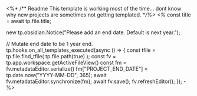 
<%* /** Readme
This template is working most of the time... dont know why new projects are sometimes not getting templated.
**/_%>
<%_* 
const title = await tp.file.title;

new tp.obsidian.Notice("Please add an end date. Default is next year.");

// Mutate end date to be 1 year end.
tp.hooks.on_all_templates_executed(async () => { 
	const tfile = tp.file.find_tfile(
		tp.file.path(true)
	);
	const fv = tp.app.workspace.getActiveFileView()
	const fm = fv.metadataEditor.serialize()
	fm["PROJECT_END_DATE"] = tp.date.now("YYYY-MM-DD", 365);
	await fv.metadataEditor.synchronize(fm);
	await fv.save();
	fv.refreshEditor();
});
-%>